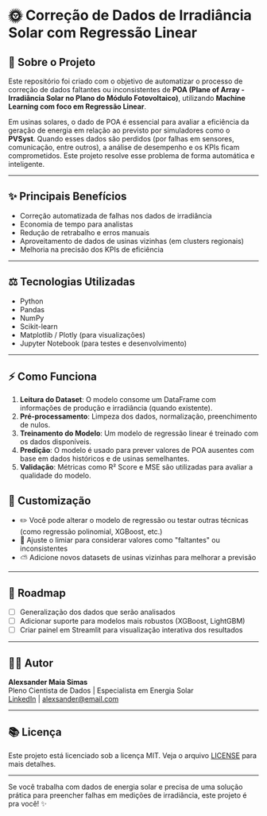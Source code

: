 # 🌞 Correção de Dados de Irradiância Solar com Regressão Linear

## 📄 Sobre o Projeto

Este repositório foi criado com o objetivo de automatizar o processo de correção de dados faltantes ou inconsistentes de **POA (Plane of Array - Irradiância Solar no Plano do Módulo Fotovoltaico)**, utilizando **Machine Learning com foco em Regressão Linear**.

Em usinas solares, o dado de POA é essencial para avaliar a eficiência da geração de energia em relação ao previsto por simuladores como o **PVSyst**. Quando esses dados são perdidos (por falhas em sensores, comunicação, entre outros), a análise de desempenho e os KPIs ficam comprometidos. Este projeto resolve esse problema de forma automática e inteligente.

---

## ✨ Principais Benefícios

- Correção automatizada de falhas nos dados de irradiância
- Economia de tempo para analistas
- Redução de retrabalho e erros manuais
- Aproveitamento de dados de usinas vizinhas (em clusters regionais)
- Melhoria na precisão dos KPIs de eficiência

---

## ⚖️ Tecnologias Utilizadas

- Python 
- Pandas
- NumPy
- Scikit-learn
- Matplotlib / Plotly (para visualizações)
- Jupyter Notebook (para testes e desenvolvimento)

---

## ⚡ Como Funciona

1. **Leitura do Dataset**: O modelo consome um DataFrame com informações de produção e irradiância (quando existente).
2. **Pré-processamento**: Limpeza dos dados, normalização, preenchimento de nulos.
3. **Treinamento do Modelo**: Um modelo de regressão linear é treinado com os dados disponíveis.
4. **Predição**: O modelo é usado para prever valores de POA ausentes com base em dados históricos e de usinas semelhantes.
5. **Validação**: Métricas como R² Score e MSE são utilizadas para avaliar a qualidade do modelo.

## 🔧 Customização

- ✏️ Você pode alterar o modelo de regressão ou testar outras técnicas (como regressão polinomial, XGBoost, etc.)
- 🔮 Ajuste o limiar para considerar valores como "faltantes" ou inconsistentes
- ⛅️ Adicione novos datasets de usinas vizinhas para melhorar a previsão

---

## 🚀 Roadmap

- [ ] Generalização dos dados que serão analisados
- [ ] Adicionar suporte para modelos mais robustos (XGBoost, LightGBM)
- [ ] Criar painel em Streamlit para visualização interativa dos resultados

---

## 👨‍💼 Autor

**Alexsander Maia Simas**\
Pleno Cientista de Dados | Especialista em Energia Solar\
[LinkedIn](https://www.linkedin.com/in/seu-usuario) | [alexsander@email.com](mailto\:alexsander@email.com)

---

## 📚 Licença

Este projeto está licenciado sob a licença MIT. Veja o arquivo [LICENSE](./LICENSE) para mais detalhes.

---

Se você trabalha com dados de energia solar e precisa de uma solução prática para preencher falhas em medições de irradiância, este projeto é pra você! ✨

